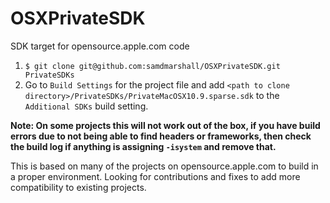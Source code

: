 OSXPrivateSDK
=============

SDK target for opensource.apple.com code

1. `$ git clone git@github.com:samdmarshall/OSXPrivateSDK.git PrivateSDKs`
2. Go to `Build Settings` for the project file and add `<path to clone directory>/PrivateSDKs/PrivateMacOSX10.9.sparse.sdk` to the `Additional SDKs` build setting. 


**Note: On some projects this will not work out of the box, if you have build errors due to not being able to find headers or frameworks, then check the build log if anything is assigning `-isystem` and remove that.**


This is based on many of the projects on opensource.apple.com to build in a proper environment. 
Looking for contributions and fixes to add more compatibility to existing projects.
